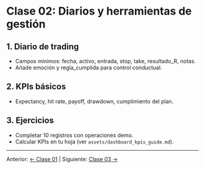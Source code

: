 # Clase 02: Diarios y herramientas de gestión

## 1. Diario de trading
- Campos mínimos: fecha, activo, entrada, stop, take, resultado_R, notas.
- Añade emoción y regla_cumplida para control conductual.

## 2. KPIs básicos
- Expectancy, hit rate, payoff, drawdown, cumplimiento del plan.

## 3. Ejercicios
- Completar 10 registros con operaciones demo.
- Calcular KPIs en tu hoja (ver `assets/dashboard_kpis_guide.md`).

---
Anterior: [← Clase 01](Clase_01_MetaTrader_y_TradingView.md) | Siguiente: [Clase 03 →](Clase_03_Seguridad_y_Buenas_Practicas.md)
